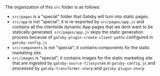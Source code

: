 The organization of this `src` folder is as follows:

- `src/pages` is a "special" folder that Gatsby will turn into static pages.
- `src/app` is not "special", it is re-exported by `src/pages/app.js` and contains all the clientside dynamic App pages that we dont want to be statically generated. `src/pages/app.js` skips the static generation process because of `gatsby-plugin-create-client-paths` configured in `gatsby-config.js`
- `src/components` is not "special", it contains components for the static marketing site.
- `src/images` is "special", it contains images for the static marketing site that are ingested by `gatsby-source-filesystem` in `gatsby-config.js` and processed by `gatsby-transformer-sharp` and `gatsby-plugin-sharp`
